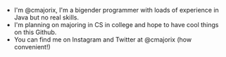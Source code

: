 - I'm @cmajorix, I'm a bigender programmer with loads of experience in Java but no real skills.
- I'm planning on majoring in CS in college and hope to have cool things on this Github.
- You can find me on Instagram and Twitter at @cmajorix (how convenient!)

<!---
cmajorix/cmajorix is a ✨ special ✨ repository because its `README.md` (this file) appears on your GitHub profile.
You can click the Preview link to take a look at your changes.
--->
